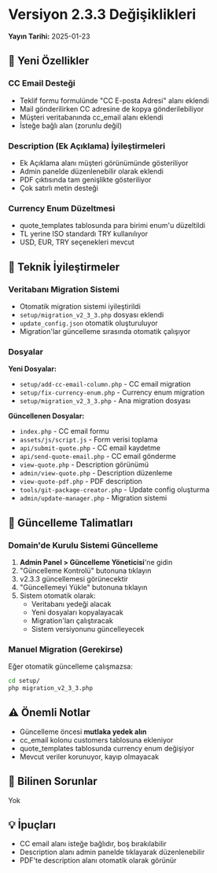 # Versiyon 2.3.3 Değişiklikleri

**Yayın Tarihi:** 2025-01-23

## 🎉 Yeni Özellikler

### CC Email Desteği
- Teklif formu formulünde "CC E-posta Adresi" alanı eklendi
- Mail gönderilirken CC adresine de kopya gönderilebiliyor
- Müşteri veritabanında cc_email alanı eklendi
- İsteğe bağlı alan (zorunlu değil)

### Description (Ek Açıklama) İyileştirmeleri
- Ek Açıklama alanı müşteri görünümünde gösteriliyor
- Admin panelde düzenlenebilir olarak eklendi
- PDF çıktısında tam genişlikte gösteriliyor
- Çok satırlı metin desteği

### Currency Enum Düzeltmesi
- quote_templates tablosunda para birimi enum'u düzeltildi
- TL yerine ISO standardı TRY kullanılıyor
- USD, EUR, TRY seçenekleri mevcut

## 🔧 Teknik İyileştirmeler

### Veritabanı Migration Sistemi
- Otomatik migration sistemi iyileştirildi
- `setup/migration_v2_3_3.php` dosyası eklendi
- `update_config.json` otomatik oluşturuluyor
- Migration'lar güncelleme sırasında otomatik çalışıyor

### Dosyalar

**Yeni Dosyalar:**
- `setup/add-cc-email-column.php` - CC email migration
- `setup/fix-currency-enum.php` - Currency enum migration
- `setup/migration_v2_3_3.php` - Ana migration dosyası

**Güncellenen Dosyalar:**
- `index.php` - CC email formu
- `assets/js/script.js` - Form verisi toplama
- `api/submit-quote.php` - CC email kaydetme
- `api/send-quote-email.php` - CC email gönderme
- `view-quote.php` - Description görünümü
- `admin/view-quote.php` - Description düzenleme
- `view-quote-pdf.php` - PDF description
- `tools/git-package-creator.php` - Update config oluşturma
- `admin/update-manager.php` - Migration sistemi

## 📝 Güncelleme Talimatları

### Domain'de Kurulu Sistemi Güncelleme

1. **Admin Panel > Güncelleme Yöneticisi**'ne gidin
2. "Güncelleme Kontrolü" butonuna tıklayın
3. v2.3.3 güncellemesi görünecektir
4. "Güncellemeyi Yükle" butonuna tıklayın
5. Sistem otomatik olarak:
   - Veritabanı yedeği alacak
   - Yeni dosyaları kopyalayacak
   - Migration'ları çalıştıracak
   - Sistem versiyonunu güncelleyecek

### Manuel Migration (Gerekirse)

Eğer otomatik güncelleme çalışmazsa:

```bash
cd setup/
php migration_v2_3_3.php
```

## ⚠️ Önemli Notlar

- Güncelleme öncesi **mutlaka yedek alın**
- cc_email kolonu customers tablosuna ekleniyor
- quote_templates tablosunda currency enum değişiyor
- Mevcut veriler korunuyor, kayıp olmayacak

## 🐛 Bilinen Sorunlar

Yok

## 💡 İpuçları

- CC email alanı isteğe bağlıdır, boş bırakılabilir
- Description alanı admin panelde tıklayarak düzenlenebilir
- PDF'te description alanı otomatik olarak görünür

